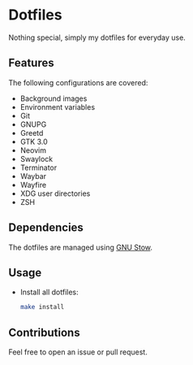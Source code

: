 # Dotfiles

Nothing special, simply my dotfiles for everyday use.

## Features

The following configurations are covered:

* Background images
* Environment variables
* Git
* GNUPG
* Greetd
* GTK 3.0
* Neovim
* Swaylock
* Terminator
* Waybar
* Wayfire
* XDG user directories
* ZSH

## Dependencies

The dotfiles are managed using [GNU Stow](https://www.gnu.org/software/stow/).

## Usage

* Install all dotfiles:
  ```sh
  make install
  ```

## Contributions

Feel free to open an issue or pull request.
